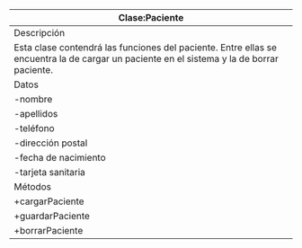 

| Clase:Paciente |
| -- |
| Descripción | 
| Esta  clase  contendrá  las  funciones  del paciente. Entre ellas se encuentra la de cargar un paciente en el sistema y la de borrar paciente. |  
| Datos | 
| -nombre | string | Nombre del paciente dentro del sistema |
| -apellidos | string | Apellidos del paciente dentro del sistema |
| -teléfono | string | Teléfono del paciente |
| -dirección postal | string | Dirección postal del paciente a la que se le mandarán las citas |
| -fecha de nacimiento | string | Fecha de nacimiento del paciente |
| -tarjeta sanitaria | boolean | Adoptará valor true si el paciente viene de la seguridad pública y false si viene de la privada |
| Métodos | 
| +cargarPaciente | Función mediante la cual se dará de alta a un paciente dentro del sistema |
| +guardarPaciente | Función mediante la cual se guardarán datos y actualizaciones de la información de un paciente dentro del sistema |
| +borrarPaciente |  Función mediante la cual se borrará a un paciente dentro del sistema después de un período largo de inactividad |



